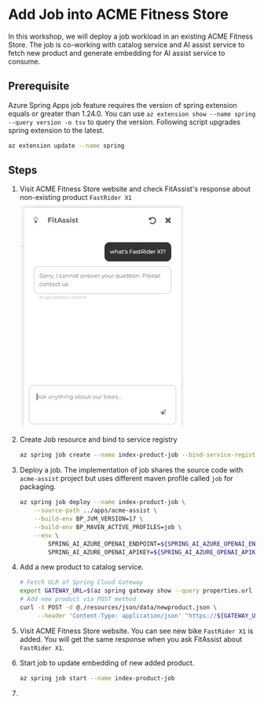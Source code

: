# Add Job into ACME Fitness Store

In this workshop, we will deploy a job workload in an existing ACME Fitness Store. The job is co-working with catalog service and AI assist service to fetch new product and generate embedding for AI assist service to consume.

## Prerequisite
Azure Spring Apps job feature requires the version of spring extension equals or greater than 1.24.0. You can use `az extension show --name spring --query version -o tsv` to query the version. Following script upgrades spring extension to the latest.
```bash
az extension update --name spring
```

## Steps
1. Visit ACME Fitness Store website and check FitAssist's response about non-existing product `FastRider X1`
    ![A screenshot of FitAssist's response](../../../media/fitassist-newprod01.jpg)

1. Create Job resource and bind to service registry
    ```bash
    az spring job create --name index-product-job --bind-service-registry
    ```
1. Deploy a job. The implementation of job shares the source code with `acme-assist` project but uses different maven profile called `job` for packaging. 
    ```bash
    az spring job deploy --name index-product-job \
        --source-path ../apps/acme-assist \
        --build-env BP_JVM_VERSION=17 \
        --build-env BP_MAVEN_ACTIVE_PROFILES=job \
        --env \
            SPRING_AI_AZURE_OPENAI_ENDPOINT=${SPRING_AI_AZURE_OPENAI_ENDPOINT} \
            SPRING_AI_AZURE_OPENAI_APIKEY=${SPRING_AI_AZURE_OPENAI_APIKEY}
    ```
1. Add a new product to catalog service.
    ```bash
    # Fetch ULR of Spring Cloud Gateway
    export GATEWAY_URL=$(az spring gateway show --query properties.url --output tsv)
    # Add new product via POST method
    curl -X POST -d @./resources/json/data/newproduct.json \
         --header 'Content-Type: application/json' "https://${GATEWAY_URL}/products"
    ```
1. Visit ACME Fitness Store website. You can see new bike `FastRider X1` is added. You will get the same response when you ask FitAssist about `FastRider X1`.
1. Start job to update embedding of new added product.
    ```bash
    az spring job start --name index-product-job
    ```
1. 